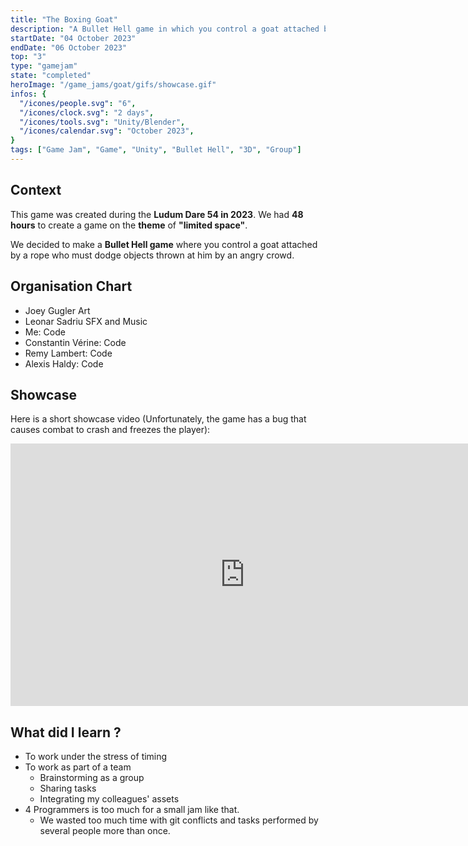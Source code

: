 ```yaml
---
title: "The Boxing Goat"
description: "A Bullet Hell game in which you control a goat attached by a rope who must dodge objects thrown at him by an angry crowd made during the Ludum Dare 54 in 2023"
startDate: "04 October 2023"
endDate: "06 October 2023"
top: "3"
type: "gamejam"
state: "completed"
heroImage: "/game_jams/goat/gifs/showcase.gif"
infos: {
  "/icones/people.svg": "6",
  "/icones/clock.svg": "2 days",
  "/icones/tools.svg": "Unity/Blender",
  "/icones/calendar.svg": "October 2023",
}
tags: ["Game Jam", "Game", "Unity", "Bullet Hell", "3D", "Group"]
---
```


## Context
This game was created during the **Ludum Dare 54 in 2023**. We had **48 hours** to create a game on the **theme** of **"limited space"**. 

We decided to make a **Bullet Hell game** where you control a goat attached by a rope who must dodge objects thrown at him by an angry crowd.

## Organisation Chart
- Joey Gugler Art
- Leonar Sadriu SFX and Music
- Me: Code
- Constantin Vérine: Code
- Remy Lambert: Code
- Alexis Haldy: Code

## Showcase
Here is a short showcase video (Unfortunately, the game has a bug that causes combat to crash and freezes the player):
<iframe width="750" height="420" src="https://www.youtube.com/embed/isPShvAzVTQ?si=PyDxEOg5UwCubLFo" title="YouTube video player" frameborder="0" allow="accelerometer; autoplay; clipboard-write; encrypted-media; gyroscope; picture-in-picture; web-share" referrerpolicy="strict-origin-when-cross-origin" allowfullscreen></iframe>

## What did I learn ?
- To work under the stress of timing
- To work as part of a team
  - Brainstorming as a group
  - Sharing tasks
  - Integrating my colleagues' assets
- 4 Programmers is too much for a small jam like that. 
  - We wasted too much time with git conflicts and tasks performed by several people more than once.